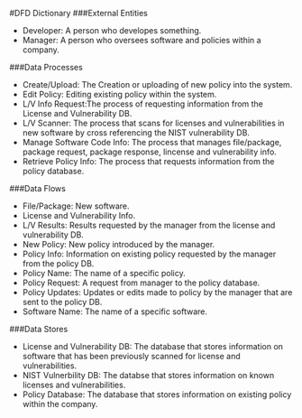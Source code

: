 #DFD Dictionary
###External Entities
* Developer: A person who developes something.
* Manager: A person who oversees software and policies within a company.

###Data Processes
* Create/Upload: The Creation or uploading of new policy into the system.
* Edit Policy: Editing existing policy within the system.
* L/V Info Request:The process of requesting information from the License and Vulnerability DB.
* L/V Scanner: The process that scans for licenses and vulnerabilities in new software by cross referencing the NIST vulnerability DB.
* Manage Software Code Info: The process that manages file/package, package request, package response, lincense and vulnerability info.
* Retrieve Policy Info: The process that requests information from the policy database.

###Data Flows
* File/Package: New software.
* License and Vulnerability Info.
* L/V Results: Results requested by the manager from the license and vulnerability DB.
* New Policy: New policy introduced by the manager.
* Policy Info: Information on existing policy requested by the manager from the policy DB.
* Policy Name: The name of a specific policy.
* Policy Request: A request from manager to the policy database.
* Policy Updates: Updates or edits made to policy by the manager that are sent to the policy DB.
* Software Name: The name of a specific software.

###Data Stores
* License and Vulnerability DB: The database that stores information on software that has been previously scanned for license and vulnerabilities.
* NIST Vulnerbility DB: The databse that stores information on known licenses and vulnerabilities.
* Policy Database: The database that stores information on existing policy within the company.
